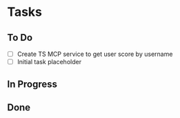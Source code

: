 # Tasks

## To Do

- [ ] Create TS MCP service to get user score by username
- [ ] Initial task placeholder

## In Progress

## Done 